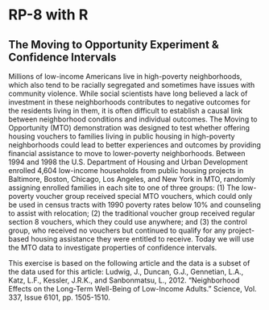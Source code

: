 # RP-8 with R
 
## The Moving to Opportunity Experiment & Confidence Intervals

Millions of low-income Americans live in high-poverty neighborhoods, which also tend to be racially segregated
and sometimes have issues with community violence. While social scientists have long believed a lack
of investment in these neighborhoods contributes to negative outcomes for the residents living in them, it
is often difficult to establish a causal link between neighborhood conditions and individual outcomes. The
Moving to Opportunity (MTO) demonstration was designed to test whether offering housing vouchers to
families living in public housing in high-poverty neighborhoods could lead to better experiences and outcomes
by providing financial assistance to move to lower-poverty neighborhoods.
Between 1994 and 1998 the U.S. Department of Housing and Urban Development enrolled 4,604 low-income
households from public housing projects in Baltimore, Boston, Chicago, Los Angeles, and New York in MTO,
randomly assigning enrolled families in each site to one of three groups: (1) The low-poverty voucher group
received special MTO vouchers, which could only be used in census tracts with 1990 poverty rates below
10% and counseling to assist with relocation; (2) the traditional voucher group received regular section 8
vouchers, which they could use anywhere; and (3) the control group, who received no vouchers but continued
to qualify for any project-based housing assistance they were entitled to receive. Today we will use the MTO
data to investigate properties of confidence intervals. 

This exercise is based on the following article and the data is a subset of the data used for this article:
Ludwig, J., Duncan, G.J., Gennetian, L.A., Katz, L.F., Kessler, J.R.K., and Sanbonmatsu, L., 2012. “Neighborhood
Effects on the Long-Term Well-Being of Low-Income Adults.” Science, Vol. 337, Issue 6101,
pp. 1505-1510.
